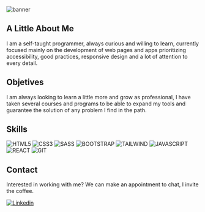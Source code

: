 ![banner](https://user-images.githubusercontent.com/111152760/202833128-38db2f3f-22b4-4af8-b509-b5df0abb6403.gif)
## A Little About Me
I am a self-taught programmer, always curious and willing to
          learn, currently focused mainly on the development of
          web pages and apps prioritizing accessibility, good
          practices, responsive design and a lot of attention to every detail. 
## Objetives
I am always looking to learn a little more and grow as
professional, I have taken several courses and programs to be able to expand
my tools and guarantee the solution of any problem I find
in the path.
## Skills
![HTML5](https://img.shields.io/badge/HTML5-E34F26?style=for-the-badge&logo=html5&logoColor=white)
![CSS3](https://img.shields.io/badge/CSS3-1572B6?style=for-the-badge&logo=css3&logoColor=white)
![SASS](https://img.shields.io/badge/Sass-CC6699?style=for-the-badge&logo=sass&logoColor=white)
![BOOTSTRAP](https://img.shields.io/badge/Bootstrap-563D7C?style=for-the-badge&logo=bootstrap&logoColor=white)
![TAILWIND](https://img.shields.io/badge/Tailwind_CSS-38B2AC?style=for-the-badge&logo=tailwind-css&logoColor=white)
![JAVASCRIPT](https://img.shields.io/badge/JavaScript-323330?style=for-the-badge&logo=javascript&logoColor=F7DF1E)
![REACT](https://img.shields.io/badge/React-20232A?style=for-the-badge&logo=react&logoColor=61DAFB)
![GIT](https://img.shields.io/badge/GIT-E44C30?style=for-the-badge&logo=git&logoColor=white)
## Contact
Interested in working with me? We can make an appointment to
chat, I invite the coffee.

[![Linkedin](https://img.shields.io/badge/LinkedIn-0077B5?style=for-the-badge&logo=linkedin&logoColor=white)](https://www.linkedin.com/in/renlacovara/)

